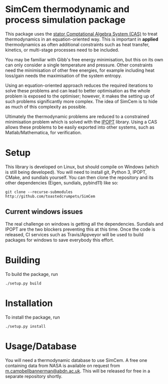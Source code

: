 # SimCem thermodynamic and process simulation package

This package uses the [stator Comptational Algebra System
(CAS)](https://github.com/toastedcrumpets/stator) to treat
thermodynamics in an equation-oriented way. This is important in
**applied** thermodynamics as often additional constraints such as
heat transfer, kinetics, or multi-stage processes need to be
included.

You may be familiar with Gibb's free energy minimisation, but this on
its own can only consider a single temperature and pressure. Other
constraints need the minimisation of other free energies, for example
including heat loss/gain needs the maximisation of the system entropy.

Using an equation-oriented approach reduces the required iterations to
solve these problems and can lead to better optimisation as the whole
problem is exposed to the optimiser; however, it makes the setting up
of such problems significantly more complex. The idea of SimCem is to
hide as much of this complexity as possible.

Ultimately the thermodynamic problems are reduced to a constrained
minimisation problem which is solved with the
[IPOPT](https://coin-or.github.io/Ipopt) library. Using a CAS allows
these problems to be easily exported into other systems, such as
Matlab/Mathematica, for verification.

# Setup

This library is developed on Linux, but should compile on Windows
(which is still being developed). You will need to install git, Python
3, IPOPT, CMake, and sundials yourself. You can then clone the
repository and its other dependencies (Eigen, sundials, pybind11) like
so:

```
git clone --recurse-submodules http://github.com/toastedcrumpets/SimCem
```

## Current windows issues

The real challenge on windows is getting all the
dependencies. Sundials and IPOPT are the two blockers preventing this
at this time. Once the code is released, CI services such as
Travis/Appveyor will be used to build packages for windows to save
everybody this effort.

# Building

To build the package, run

```
./setup.py build
```

# Installation

To install the package, run

```
./setup.py install
```

# Usage/Database

You will need a thermodynamic database to use SimCem. A free one
containing data from NASA is available on request from
m.campbellbannerman@abdn.ac.uk. This will be released for free in a
separate repository shortly.